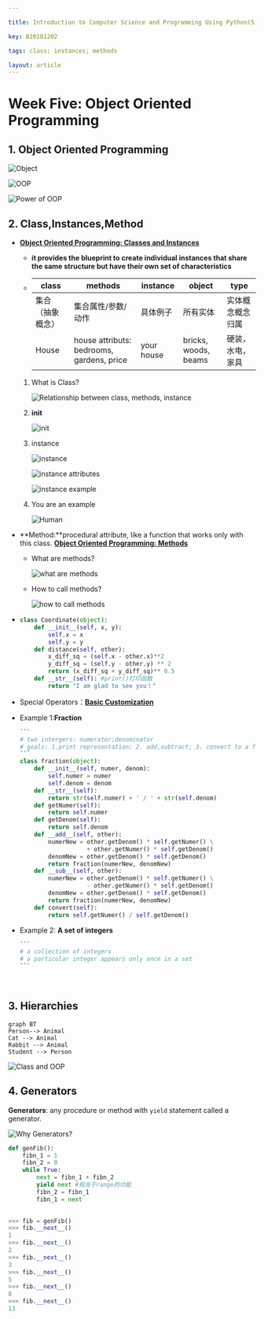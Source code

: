```yaml
---

title: Introduction to Computer Science and Programming Using Python(5)

key: B20181202

tags: class; instances; methods 

layout: article
---
```


# Week Five: Object Oriented Programming

<!--more-->

## 1. Object Oriented Programming

![Object](https://suntarliarzn-1258316859.cos.ap-chongqing.myqcloud.com/object.jpg)

![OOP](https://suntarliarzn-1258316859.cos.ap-chongqing.myqcloud.com/oop.jpg)

![Power of OOP](https://suntarliarzn-1258316859.cos.ap-chongqing.myqcloud.com/power%20of%20oop.jpg)

## 2. Class,Instances,Method

- [**Object Oriented Programming: Classes and Instances**](https://courses.edx.org/courses/course-v1:MITx+6.00.1x+2T2018/discussion/forum/2208572aadd1aa385ed0023d71714e6fb8a71626/threads/5bb66b9fb41e6e084f000161)

  - **it provides the blueprint to create individual instances that share the same structure but have their own set of characteristics**

  - | class            | methods                                    | instance   | object               | type             |
    | ---------------- | ------------------------------------------ | ---------- | -------------------- | ---------------- |
    | 集合（抽象概念） | 集合属性/参数/动作                         | 具体例子   | 所有实体             | 实体概念概念归属 |
    | House            | house attributs: bedrooms,  gardens, price | your house | bricks, woods, beams | 硬装，水电，家具 |

  1. What is Class?

     ![Relationship between class, methods, instance](https://suntarliarzn-1258316859.cos.ap-chongqing.myqcloud.com/exapmles%20of%20class%20methods%20%20instances.gif)

  2. __init__

     ![__init__](https://suntarliarzn-1258316859.cos.ap-chongqing.myqcloud.com/__init__.gif)

  3. instance

     ![instance](https://suntarliarzn-1258316859.cos.ap-chongqing.myqcloud.com/instance.gif)

     ![instance attributes](https://suntarliarzn-1258316859.cos.ap-chongqing.myqcloud.com/instance%20attribute.gif)

     ![instance example](https://suntarliarzn-1258316859.cos.ap-chongqing.myqcloud.com/check%20property.gif)

  4. You are an example

     ![Human](https://suntarliarzn-1258316859.cos.ap-chongqing.myqcloud.com/you%20are%20an%20example.gif)

- **Method:**procedural attribute, like a function that works only with this class. [**Object Oriented Programming: Methods**](https://courses.edx.org/courses/course-v1:MITx+6.00.1x+2T2018/discussion/forum/2208572aadd1aa385ed0023d71714e6fb8a71626/threads/5bb66d09fb45b2080c000167)

  - What are methods?

    ![what are methods](https://suntarliarzn-1258316859.cos.ap-chongqing.myqcloud.com/what%20are%20methods.gif)

  - How to call methods?

    ![how to call methods](https://suntarliarzn-1258316859.cos.ap-chongqing.myqcloud.com/how%20to%20call%20methods.gif)

- ```python
  class Coordinate(object):
      def __init__(self, x, y):
          self.x = x
          self.y = y
      def distance(self, other):
          x_diff_sq = (self.x - other.x)**2
          y_diff_sq = (self.y - other.y) ** 2
          return (x_diff_sq + y_diff_sq)** 0.5
      def __str__(self): #print()打印函数
          return "I am glad to see you！"
  ```

- Special Operators：[**Basic Customization**](https://docs.python.org/3/reference/datamodel.html#basic-customization)

- Example 1:**Fraction**

  ```python
  ​```
  # two intergers: numerator;denominator
  # goals: 1.print representation; 2. add,subtract; 3. convert to a float
  ​```
  class fraction(object):
      def __init__(self, numer, denom):
          self.numer = numer
          self.denom = denom
      def __str__(self):
          return str(self.numer) + ' / ' + str(self.denom)
      def getNumer(self):
          return self.numer
      def getDenom(self):
          return self.denom
      def __add__(self, other):
          numerNew = other.getDenom() * self.getNumer() \
                     + other.getNumer() * self.getDenom()
          denomNew = other.getDenom() * self.getDenom()
          return fraction(numerNew, denomNew)
      def __sub__(self, other):
          numerNew = other.getDenom() * self.getNumer() \
                     - other.getNumer() * self.getDenom()
          denomNew = other.getDenom() * self.getDenom()
          return fraction(numerNew, denomNew)
      def convert(self):
          return self.getNumer() / self.getDenom()
  ```

- Example 2: **A set of integers**

  ```python
  ​```
  # a collection of integers
  # a particular integer appears only once in a set
  ​```
  
  ```



​     

## 3. Hierarchies 

```mermaid
graph BT
Person--> Animal
Cat --> Animal
Rabbit --> Animal
Student --> Person
```

![Class and OOP](https://suntarliarzn-1258316859.cos.ap-chongqing.myqcloud.com/Summary%20of%20class%20and%20oop.jpg)



## 4. Generators

**Generators**: any procedure or method with `yield` statement called a generator.

![Why Generators?](https://suntarliarzn-1258316859.cos.ap-chongqing.myqcloud.com/why%20generator.jpg)

```python
def genFib():
    fibn_1 = 1
    fibn_2 = 0
    while True:
        next = fibn_1 + fibn_2
        yield next #相当于range的功能
        fibn_2 = fibn_1
        fibn_1 = next

        
>>> fib = genFib()
>>> fib.__next__()
1
>>> fib.__next__()
2
>>> fib.__next__()
3
>>> fib.__next__()
5
>>> fib.__next__()
8
>>> fib.__next__()
13
        
```

